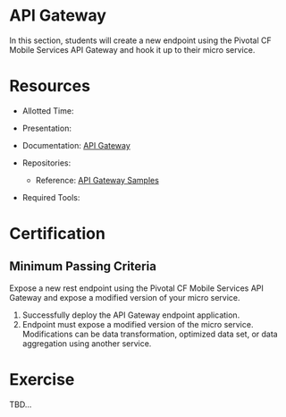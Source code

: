 API Gateway
==

In this section, students will create a new endpoint using the Pivotal CF Mobile Services API Gateway and hook it up to their micro service.

# Resources

* Allotted Time:  

* Presentation:  

* Documentation: [API Gateway](http://docs.pivotal.io/mobile/api-gateway/index.html)  

* Repositories:  
  * Reference: [API Gateway Samples](https://github.com/Pivotal-Field-Engineering/api-gateway-samples)

* Required Tools:

# Certification

## Minimum Passing Criteria

Expose a new rest endpoint using the Pivotal CF Mobile Services API Gateway and expose a modified version of your micro service.

1. Successfully deploy the API Gateway endpoint application.
2. Endpoint must expose a modified version of the micro service.  Modifications can be data transformation, optimized data set, or data aggregation using another service.

# Exercise

TBD...
